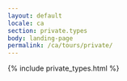 ```yaml
---
layout: default
locale: ca
section: private.types
body: landing-page
permalink: /ca/tours/private/
---
```


{% include private_types.html %}
